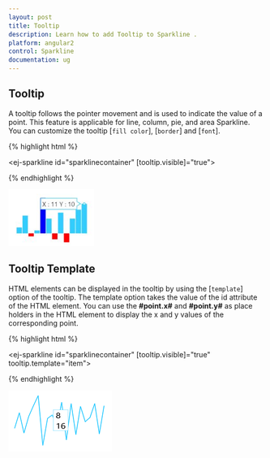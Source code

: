 ```yaml
---
layout: post
title: Tooltip
description: Learn how to add Tooltip to Sparkline .
platform: angular2
control: Sparkline
documentation: ug
---
```


## Tooltip  

A tooltip follows the pointer movement and is used to indicate the value of a point. This feature is applicable for line, column, pie, and area Sparkline. You can customize the tooltip [`fill color`], [`border`] and [`font`].

{% highlight html %}

  <ej-sparkline id="sparklinecontainer" [tooltip.visible]="true">          
                               
  </ej-sparkline>

{% endhighlight %}

![](Tooltip_images/Tooltip_img1.png)

## Tooltip Template   

HTML elements can be displayed in the tooltip by using the [`template`] option of the tooltip. The template option takes the value of the id attribute of the HTML element. You can use the **#point.x#** and **#point.y#** as place holders in the HTML element to display the x and y values of the corresponding point.

{% highlight html %}

<div id="item" style="display: none;">
    <div>
        <div>#point.x#</div>
        <div>#point.y#</div>
    </div>
</div>

  <ej-sparkline id="sparklinecontainer" [tooltip.visible]="true" tooltip.template="item">          
                               
  </ej-sparkline>

{% endhighlight %}

![](Tooltip_images/Tooltip_img2.png)
